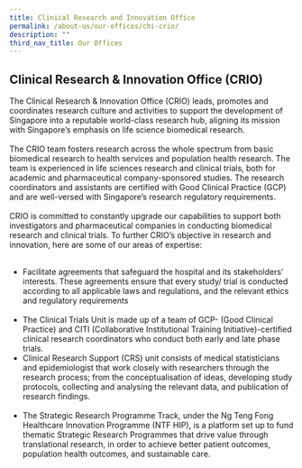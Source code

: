 ```yaml
---
title: Clinical Research and Innovation Office
permalink: /about-us/our-offices/chi-crio/
description: ""
third_nav_title: Our Offices
---
```

<h2> Clinical Research &amp; Innovation Office (CRIO)</h2>

The Clinical Research &amp; Innovation Office (CRIO) leads, promotes and coordinates research culture and activities to support the development of Singapore into a reputable world-class research hub, aligning its mission with Singapore’s emphasis on life science biomedical research. <br><br>
The CRIO team fosters research across the whole spectrum from basic biomedical research to health services and population health research. The team is experienced in life sciences research and clinical trials, both for academic and pharmaceutical company-sponsored studies. The research coordinators and assistants are certified with Good Clinical Practice (GCP) and are well-versed with Singapore’s research regulatory requirements. <br><br>
CRIO is committed to constantly upgrade our capabilities to support both investigators and pharmaceutical companies in conducting biomedical research and clinical trials. To further CRIO’s objective in research and innovation, here are some of our areas of expertise:<br><br>
*	Facilitate agreements that safeguard the hospital and its stakeholders’ interests. These agreements ensure that every study/ trial is conducted according to all applicable laws and regulations, and the relevant ethics and regulatory requirements <br><br>
*	The Clinical Trials Unit is made up of a team of GCP- (Good Clinical Practice) and CITI (Collaborative Institutional Training Initiative)-certified clinical research coordinators who conduct both early and late phase trials.
*	Clinical Research Support (CRS) unit consists of medical statisticians and epidemiologist that work closely with researchers through the research process; from the conceptualisation of ideas, developing study protocols, collecting and analysing the relevant data, and publication of research findings.<br><br>
*	The Strategic Research Programme Track, under the Ng Teng Fong Healthcare Innovation Programme (NTF HIP), is a platform set up to fund thematic Strategic Research Programmes that drive value through translational research, in order to achieve better patient outcomes, population health outcomes, and sustainable care. <br><br>


